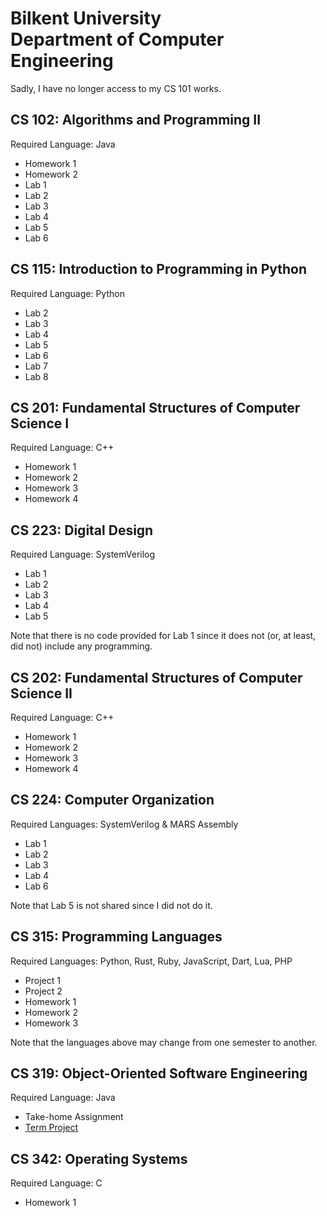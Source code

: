 # Bilkent University<br/>Department of Computer Engineering 

Sadly, I have no longer access to my CS 101 works.

## CS 102: Algorithms and Programming II
Required Language: Java

- Homework 1
- Homework 2
- Lab 1
- Lab 2
- Lab 3
- Lab 4
- Lab 5
- Lab 6

## CS 115: Introduction to Programming in Python
Required Language: Python

- Lab 2
- Lab 3
- Lab 4
- Lab 5
- Lab 6
- Lab 7
- Lab 8

## CS 201: Fundamental Structures of Computer Science I
Required Language: C++

- Homework 1
- Homework 2
- Homework 3
- Homework 4

## CS 223: Digital Design
Required Language: SystemVerilog

- Lab 1
- Lab 2
- Lab 3
- Lab 4
- Lab 5

Note that there is no code provided for Lab 1 since it does not (or, at least, did not) include any programming.

## CS 202: Fundamental Structures of Computer Science II
Required Language: C++

- Homework 1
- Homework 2
- Homework 3
- Homework 4

## CS 224: Computer Organization
Required Languages: SystemVerilog & MARS Assembly

- Lab 1
- Lab 2
- Lab 3
- Lab 4
- Lab 6

Note that Lab 5 is not shared since I did not do it.

## CS 315: Programming Languages
Required Languages: Python, Rust, Ruby, JavaScript, Dart, Lua, PHP

- Project 1
- Project 2
- Homework 1
- Homework 2
- Homework 3

Note that the languages above may change from one semester to another.

## CS 319: Object-Oriented Software Engineering
Required Language: Java<br/>

- Take-home Assignment
- [Term Project](https://github.com/Tuna-Onguner/InternHub)

## CS 342: Operating Systems
Required Language: C<br/>

- Homework 1